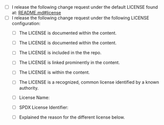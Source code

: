 - [ ] I release the following change request under the default LICENSE found at: [README.md#license](README.md#license)
- [ ] I release the following change request under the following LICENSE configuration:
  - [ ] The LICENSE is documented within the content.
  - [ ] The LICENSE is documented within the content.
  - [ ] The LICENSE is included in the the repo.
  - [ ] The LICENSE is linked prominently in the content.
  - [ ] The LICENSE is within the content.
  - [ ] The LICENSE is a recognized, common license identified by a known authority.
  - [ ] License Name:
  - [ ] SPDX License Identifier:
  - [ ] Explained the reason for the different license below.
  
